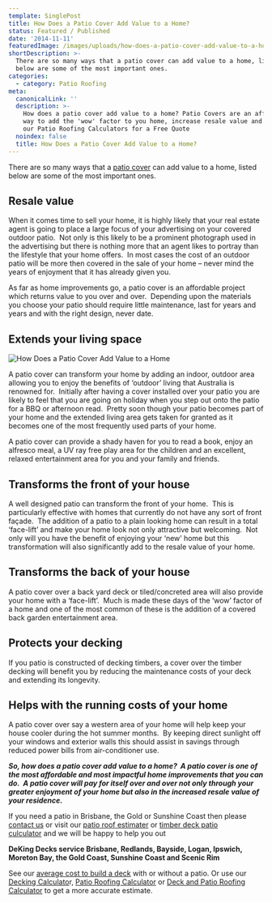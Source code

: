 ```yaml
---
template: SinglePost
title: How Does a Patio Cover Add Value to a Home?
status: Featured / Published
date: '2014-11-11'
featuredImage: /images/uploads/how-does-a-patio-cover-add-value-to-a-home.jpg
shortDescription: >-
  There are so many ways that a patio cover can add value to a home, listed
  below are some of the most important ones.
categories:
  - category: Patio Roofing
meta:
  canonicalLink: ''
  description: >-
    How does a patio cover add value to a home? Patio Covers are an affordable
    way to add the 'wow' factor to you home, increase resale value and more. Use
    our Patio Roofing Calculators for a Free Quote
  noindex: false
  title: How Does a Patio Cover Add Value to a Home?
---
```

There are so many ways that a [patio cover](https://www.dekingdecks.com.au/patio-roofing/) can add value to a home, listed below are some of the most important ones.

## Resale value

When it comes time to sell your home, it is highly likely that your real estate agent is going to place a large focus of your advertising on your covered outdoor patio.  Not only is this likely to be a prominent photograph used in the advertising but there is nothing more that an agent likes to portray than the lifestyle that your home offers.  In most cases the cost of an outdoor patio will be more then covered in the sale of your home – never mind the years of enjoyment that it has already given you.

As far as home improvements go, a patio cover is an affordable project which returns value to you over and over.  Depending upon the materials you choose your patio should require little maintenance, last for years and years and with the right design, never date.

## Extends your living space

![How Does a Patio Cover Add Value to a Home](/images/uploads/how-does-a-patio-cover-add-value-to-a-home.jpg)

A patio cover can transform your home by adding an indoor, outdoor area allowing you to enjoy the benefits of ‘outdoor’ living that Australia is renowned for.  Initially after having a cover installed over your patio you are likely to feel that you are going on holiday when you step out onto the patio for a BBQ or afternoon read.  Pretty soon though your patio becomes part of your home and the extended living area gets taken for granted as it becomes one of the most frequently used parts of your home.

A patio cover can provide a shady haven for you to read a book, enjoy an alfresco meal, a UV ray free play area for the children and an excellent, relaxed entertainment area for you and your family and friends.

## Transforms the front of your house

A well designed patio can transform the front of your home.  This is particularly effective with homes that currently do not have any sort of front façade.  The addition of a patio to a plain looking home can result in a total ‘face-lift’ and make your home look not only attractive but welcoming.  Not only will you have the benefit of enjoying your ‘new’ home but this transformation will also significantly add to the resale value of your home.

## Transforms the back of your house

A patio cover over a back yard deck or tiled/concreted area will also provide your home with a ‘face-lift’.  Much is made these days of the ‘wow’ factor of a home and one of the most common of these is the addition of a covered back garden entertainment area.

## Protects your decking

If you patio is constructed of decking timbers, a cover over the timber decking will benefit you by reducing the maintenance costs of your deck and extending its longevity.

## Helps with the running costs of your home

A patio cover over say a western area of your home will help keep your house cooler during the hot summer months.  By keeping direct sunlight off your windows and exterior walls this should assist in savings through reduced power bills from air-conditioner use.

_**So, how does a patio cover add value to a home?  A patio cover is one of the most affordable and most impactful home improvements that you can do.  A patio cover will pay for itself over and over not only through your greater enjoyment of your home but also in the increased resale value of your residence.**_

If you need a patio in Brisbane, the Gold or Sunshine Coast then please [contact us](https://www.dekingdecks.com.au/contact/) or visit our [patio roof estimater](https://www.dekingdecks.com.au/patio-calculator/) or [timber deck patio culculator](https://www.dekingdecks.com.au/decking-calculator/) and we will be happy to help you out

**DeKing Decks service Brisbane, Redlands, Bayside, Logan, Ipswich, Moreton Bay, the Gold Coast, Sunshine Coast and Scenic Rim**

See our [average cost to build a deck](https://www.dekingdecks.com.au/posts/patio-installation-cost-timber-patio-and-roofing/) with or without a patio. Or use our [Decking Calculato](https://www.dekingdecks.com.au/decking-calculator)r, [Patio Roofing Calculator](https://www.dekingdecks.com.au/patio-calculator/) or [Deck and Patio Roofing Calculator](https://www.dekingdecks.com.au/deck-and-roofing-calculator) to get a more accurate estimate.
